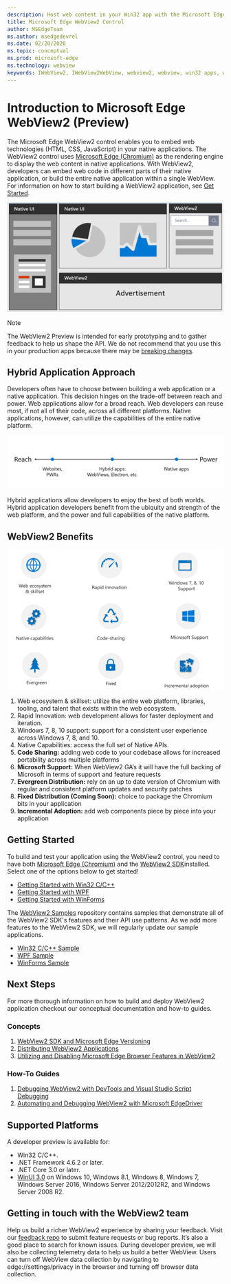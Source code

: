 ```yaml
---
description: Host web content in your Win32 app with the Microsoft Edge WebView 2 control
title: Microsoft Edge WebView2 Control
author: MSEdgeTeam
ms.author: msedgedevrel
ms.date: 02/20/2020
ms.topic: conceptual
ms.prod: microsoft-edge
ms.technology: webview
keywords: IWebView2, IWebView2WebView, webview2, webview, win32 apps, win32, edge, ICoreWebView2, ICoreWebView2Host, browser control, edge html
---
```


# Introduction to Microsoft Edge WebView2 (Preview)

The Microsoft Edge WebView2 control enables you to embed web technologies (HTML, CSS, JavaScript) in your native applications. The WebView2 control uses [Microsoft Edge (Chromium)](https://www.microsoftedgeinsider.com/) as the rendering engine to display the web content in native applications. With WebView2, developers can embed web code in different parts of their native application, or build the entire native application within a single WebView. For information on how to start building a WebView2 application, see [Get Started](index.md#getting-started).

![whatwebview](./media/WebView2/whatwebview.PNG)


> [!NOTE]
> The WebView2 Preview is intended for early prototyping and to gather feedback to help us shape the API. We do not recommend that you use this in your production apps because there may be [breaking changes](releasenotes.md).

## Hybrid Application Approach

Developers often have to choose between building a web application or a native application. This decision hinges on the trade-off between reach and power. Web applications allow for a broad reach. Web developers can reuse most, if not all of their code, across all different platforms. Native applications, however, can utilize the capabilities of the entire native platform.

![webnative](./media/WebView2/webnative.PNG)


Hybrid applications allow developers to enjoy the best of both worlds. Hybrid application developers benefit from the ubiquity and strength of the web platform, and the power and full capabilities of the native platform.

## WebView2 Benefits 
![webviewreasons](./media/WebView2/webviewreasons.PNG)

1. Web ecosystem & skillset: utilize the entire web platform, libraries, tooling, and talent that exists within the web ecosystem.
2. Rapid Innovation: web development allows for faster deployment and iteration.
3. Windows 7, 8, 10 support: support for a consistent user experience across Windows 7, 8, and 10.
4. Native Capabilities: access the full set of Native APIs.
5. **Code Sharing:** adding web code to your codebase allows for increased portability across multiple platforms 
6. **Microsoft Support:** When WebView2 GA’s it will have the full backing of Microsoft in terms of support and feature requests
7. **Evergreen Distribution:** rely on an up to date version of Chromium with regular and consistent platform updates and security patches 
8. **Fixed Distribution (Coming Soon):** choice to package the Chromium bits in your application 
9. **Incremental Adoption:** add web components piece by piece into your application

## Getting Started
To build and test your application using the WebView2 control, you need to have both [Microsoft Edge (Chromium)](https://www.microsoftedgeinsider.com/download/) and the [WebView2 SDK](https://aka.ms/webviewnuget)installed. Select one of the options below to get started! 
- [Getting Started with Win32 C/C++]()
- [Getting Started with WPF]()
- [Getting Started with WinForms]()

The [WebView2 Samples](https://github.com/MicrosoftEdge/WebView2Samples) repository contains samples that demonstrate all of the WebView2 SDK's features and their API use patterns. As we add more features to the WebView2 SDK, we will regularly update our sample applications.
- [Win32 C/C++ Sample]()
- [WPF Sample]()
- [WinForms Sample]()

## Next Steps
For more thorough information on how to build and deploy WebView2 application checkout our conceptual documentation and how-to guides.

### Concepts
1. [WebView2 SDK and Microsoft Edge Versioning]()
2. [Distributing WebView2 Applications]()
3. [Utilizing and Disabling Microsoft Edge Browser Features in WebView2]()

### How-To Guides
1. [Debugging WebView2 with DevTools and Visual Studio Script Debugging]()
2. [Automating and Debugging WebView2 with Microsoft EdgeDriver]()

## Supported Platforms
A developer preview is available for: 

* Win32 C/C++.
* .NET Framework 4.6.2 or later.
* .NET Core 3.0 or later.
* [WinUI 3.0](https://docs.microsoft.com/uwp/toolkits/winui3/) on Windows 10, Windows 8.1, Windows 8, Windows 7, Windows Server 2016, Windows Server 2012/2012R2, and Windows Server 2008 R2. 

## Getting in touch with the WebView2 team

Help us build a richer WebView2 experience by sharing your feedback. Visit our [feedback repo](https://aka.ms/webviewfeedback) to submit feature requests or bug reports. It’s also a good place to search for known issues.
During developer preview, we will also be collecting telemetry data to help us build a better WebView. Users can turn off WebView data collection by navigating to edge://settings/privacy in the browser and turning off browser data collection.
